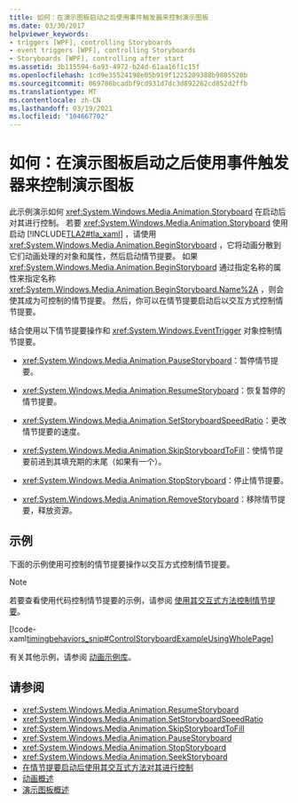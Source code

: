 ```yaml
---
title: 如何：在演示图板启动之后使用事件触发器来控制演示图板
ms.date: 03/30/2017
helpviewer_keywords:
- triggers [WPF], controlling Storyboards
- event triggers [WPF], controlling Storyboards
- Storyboards [WPF], controlling after start
ms.assetid: 3b115594-6a93-4972-b24d-61aa16f1c15f
ms.openlocfilehash: 1cd9e35524198e05b919f1225209388b9805520b
ms.sourcegitcommit: 069786bcadbf9cd931d7dc3d892262cd852d2ffb
ms.translationtype: MT
ms.contentlocale: zh-CN
ms.lasthandoff: 03/19/2021
ms.locfileid: "104667702"
---
```

# <a name="how-to-use-event-triggers-to-control-a-storyboard-after-it-starts"></a>如何：在演示图板启动之后使用事件触发器来控制演示图板

此示例演示如何 <xref:System.Windows.Media.Animation.Storyboard> 在启动后对其进行控制。 若要 <xref:System.Windows.Media.Animation.Storyboard> 使用启动 [!INCLUDE[TLA2#tla_xaml](../../../includes/tla2sharptla-xaml-md.md)] ，请使用 <xref:System.Windows.Media.Animation.BeginStoryboard> ，它将动画分散到它们动画处理的对象和属性，然后启动情节提要。 如果 <xref:System.Windows.Media.Animation.BeginStoryboard> 通过指定名称的属性来指定名称 <xref:System.Windows.Media.Animation.BeginStoryboard.Name%2A> ，则会使其成为可控制的情节提要。 然后，你可以在情节提要启动后以交互方式控制情节提要。

结合使用以下情节提要操作和 <xref:System.Windows.EventTrigger> 对象控制情节提要。

- <xref:System.Windows.Media.Animation.PauseStoryboard>：暂停情节提要。

- <xref:System.Windows.Media.Animation.ResumeStoryboard>：恢复暂停的情节提要。

- <xref:System.Windows.Media.Animation.SetStoryboardSpeedRatio>：更改情节提要的速度。

- <xref:System.Windows.Media.Animation.SkipStoryboardToFill>：使情节提要前进到其填充期的末尾（如果有一个）。

- <xref:System.Windows.Media.Animation.StopStoryboard>：停止情节提要。

- <xref:System.Windows.Media.Animation.RemoveStoryboard>：移除情节提要，释放资源。

## <a name="example"></a>示例

下面的示例使用可控制的情节提要操作以交互方式控制情节提要。

> [!NOTE]
> 若要查看使用代码控制情节提要的示例，请参阅 [使用其交互式方法控制情节提要](how-to-control-a-storyboard-after-it-starts.md)。

[!code-xaml[timingbehaviors_snip#ControlStoryboardExampleUsingWholePage](~/samples/snippets/csharp/VS_Snippets_Wpf/timingbehaviors_snip/CSharp/ControlStoryboardExample.xaml#controlstoryboardexampleusingwholepage)]

有关其他示例，请参阅 [动画示例库](https://github.com/Microsoft/WPF-Samples/tree/master/Animation/AnimationExamples)。

## <a name="see-also"></a>请参阅

- <xref:System.Windows.Media.Animation.ResumeStoryboard>
- <xref:System.Windows.Media.Animation.SetStoryboardSpeedRatio>
- <xref:System.Windows.Media.Animation.SkipStoryboardToFill>
- <xref:System.Windows.Media.Animation.PauseStoryboard>
- <xref:System.Windows.Media.Animation.StopStoryboard>
- <xref:System.Windows.Media.Animation.SeekStoryboard>
- [在情节提要启动后使用其交互式方法对其进行控制](how-to-control-a-storyboard-after-it-starts.md)
- [动画概述](animation-overview.md)
- [演示图板概述](storyboards-overview.md)
